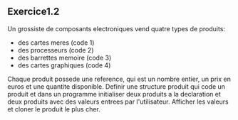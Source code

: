 ## Exercice1.2

Un grossiste de composants electroniques vend quatre types de produits:
- des cartes meres (code 1)
- des processeurs (code 2)
- des barrettes memoire (code 3)
- des cartes graphiques (code 4)

Chaque produit possede une reference, qui est un nombre entier, un prix en euros et une quantite disponible. Definir une structure produit qui code un produit et dans un programme initialiser deux produits a la declaration et deux produits avec des valeurs entrees par l'utilisateur. Afficher les valeurs et cloner le produit le plus cher.